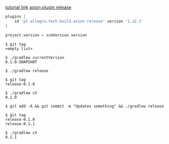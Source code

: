 [tutorial link](https://tomgregory.com/building-a-spring-boot-application-in-jenkins/)
[axion plugin release](https://github.com/allegro/axion-release-plugin)
```groovy
plugins {
    id 'pl.allegro.tech.build.axion-release' version '1.12.1'
}

project.version = scmVersion.version
```

```shell script
$ git tag
<empty list>

$ ./gradlew currentVersion
0.1.0-SNAPSHOT

$ ./gradlew release

$ git tag
release-0.1.0

$ ./gradlew cV
0.1.0

$ git add -A && git commit -m "Updates something" && ./gradlew release

$ git tag
release-0.1.0
release-0.1.1

$ ./gradlew cV
0.1.1
```
